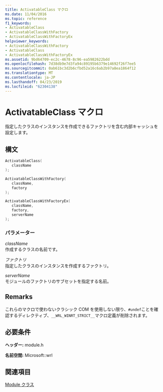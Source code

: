 ```yaml
---
title: ActivatableClass マクロ
ms.date: 11/04/2016
ms.topic: reference
f1_keywords:
- ActivatableClass
- ActivatableClassWithFactory
- ActivatableClassWithFactoryEx
helpviewer_keywords:
- ActivatableClassWithFactory
- ActivatableClass
- ActivatableClassWithFactoryEx
ms.assetid: 9bd64709-ec2c-4678-8c96-ea5982622bdd
ms.openlocfilehash: 7d38db9e7d3fa94c89195b6379e14692f26f7ee5
ms.sourcegitcommit: 0ab61bc3d2b6cfbd52a16c6ab2b97a8ea1864f12
ms.translationtype: MT
ms.contentlocale: ja-JP
ms.lasthandoff: 04/23/2019
ms.locfileid: "62304138"
---
```

# <a name="activatableclass-macros"></a>ActivatableClass マクロ

指定したクラスのインスタンスを作成できるファクトリを含む内部キャッシュを設定します。

## <a name="syntax"></a>構文

```cpp
ActivatableClass(
   className
);

ActivatableClassWithFactory(
   className,
   factory
);

ActivatableClassWithFactoryEx(
   className,
   factory,
   serverName
);
```

### <a name="parameters"></a>パラメーター

*className*<br/>
作成するクラスの名前です。

*ファクトリ*<br/>
指定したクラスのインスタンスを作成するファクトリ。

*serverName*<br/>
モジュールのファクトリのサブセットを指定する名前。

## <a name="remarks"></a>Remarks

これらのマクロで使わないクラシック COM を使用しない限り、`#undef`ことを確認するディレクティブ、`__WRL_WINRT_STRICT__`マクロ定義が削除されます。

## <a name="requirements"></a>必要条件

**ヘッダー:** module.h

**名前空間:** Microsoft::wrl

## <a name="see-also"></a>関連項目

[Module クラス](module-class.md)